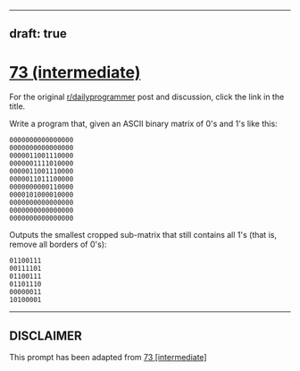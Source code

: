 ---
draft: true
----

# [73 (intermediate)](https://www.reddit.com/r/dailyprogrammer/comments/w4ma2/762012_challenge_73_intermediate/)

For the original [r/dailyprogrammer](https://www.reddit.com/r/dailyprogrammer/) post and discussion, click the link in the title.

Write a program that, given an ASCII binary matrix of 0's and 1's like this:


```
0000000000000000
0000000000000000
0000011001110000
0000001111010000
0000011001110000
0000011011100000
0000000000110000
0000101000010000
0000000000000000
0000000000000000
0000000000000000
```
Outputs the smallest cropped sub-matrix that still contains all 1's (that is, remove all borders of 0's):


```
01100111
00111101
01100111
01101110
00000011
10100001
```

----
## **DISCLAIMER**
This prompt has been adapted from [73 [intermediate]](https://www.reddit.com/r/dailyprogrammer/comments/w4ma2/762012_challenge_73_intermediate/
)
